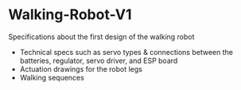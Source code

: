 # Walking-Robot-V1
Specifications about the first design of the walking robot
- Technical specs such as servo types & connections between the batteries, regulator, servo driver, and ESP board
- Actuation drawings for the robot legs
- Walking sequences
